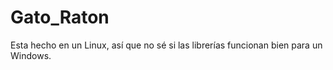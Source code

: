 # Gato_Raton
Esta hecho en un Linux, así que no sé si las librerías funcionan bien para un Windows.

